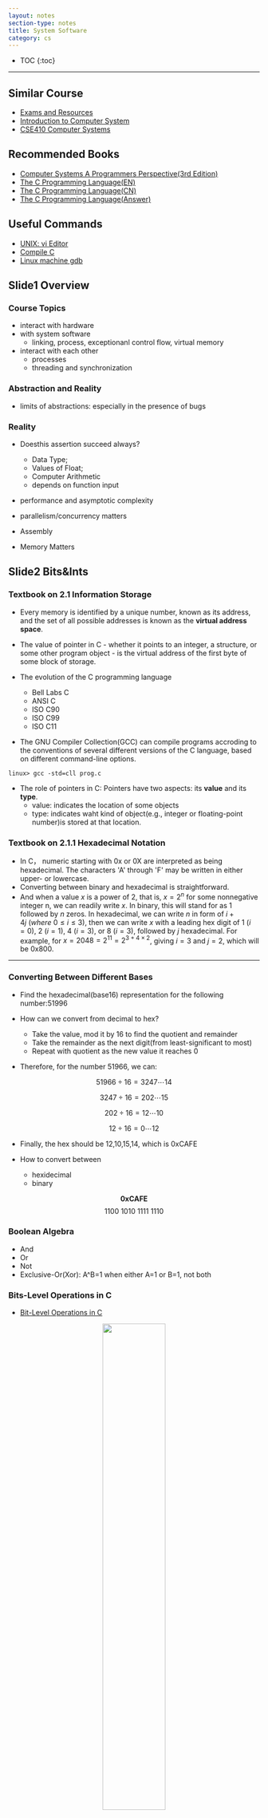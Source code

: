 ```yaml
---
layout: notes
section-type: notes
title: System Software
category: cs
---
```


* TOC
{:toc}
---

## Similar Course

* [Exams and Resources](https://www.studocu.com/en-us/course/carnegie-mellon-university/introduction-to-computer-systems/433040)
* [Introduction to Computer System](https://www.cs.cmu.edu/~213/schedule.html)
* [CSE410 Computer Systems](https://courses.cs.washington.edu/courses/cse410/17wi/schedule.html)

## Recommended Books

* [Computer Systems A Programmers Perspective(3rd Edition)](https://heming-zhang.github.io/course/Computer_Systems_A_Programmers_Perspective(3rd_Edition).pdf)
* [The C Programming Language(EN)](https://heming-zhang.github.io/course/The_C_Programming_Language(EN).pdf)
* [The C Programming Language(CN)](https://heming-zhang.github.io/course/The_C_Programming_Language(CN).pdf)
* [The C Programming Language(Answer)](https://heming-zhang.github.io/course/The_C_Programming_Language(Answers).pdf)


## Useful Commands
* [UNIX: vi Editor](https://www.ccsf.edu/Pub/Fac/vi.html)
* [Compile C](akira.ruc.dk/~keld/teaching/CAN_e14/Readings/How%20to%20Compile%20and%20Run%20a%20C%20Program%20on%20Ubuntu%20Linux.pdf)
* [Linux machine gdb](http://csapp.cs.cmu.edu/2e/docs/gdbnotes-x86-64.pdf)

## Slide1 Overview
### Course Topics
* interact with hardware
* with system software
    * linking, process, exceptionanl control flow, virtual memory
* interact with each other
    * processes
    * threading and synchronization

### Abstraction and Reality
* limits of abstractions: especially in the presence of bugs

### Reality
* Doesthis assertion succeed always? 
    * Data Type; 
    * Values of Float; 
    * Computer Arithmetic
    * depends on function input


* performance and asymptotic complexity
* parallelism/concurrency matters
* Assembly
* Memory Matters

## Slide2 Bits&Ints
### Textbook on 2.1 Information Storage
* Every memory is identified by a unique number, known as its address, and the set of all possible addresses is known as the **virtual address space**.

* The value of pointer in C - whether it points to an integer, a structure, or some other program object - is the virtual address of the first byte of some block of storage.

* The evolution of the C programming language
    * Bell Labs C
    * ANSI C
    * ISO C90
    * ISO C99
    * ISO C11

* The GNU Compiler Collection(GCC) can compile programs accroding to the conventions of several different versions of the C language, based on different command-line options.
```
linux> gcc -std=cll prog.c
```

* The role of pointers in C: Pointers have two aspects: its **value** and its **type**.
    * value: indicates the location of some objects
    * type: indicates waht kind of object(e.g., integer or floating-point number)is stored at that location.

### Textbook on 2.1.1 Hexadecimal Notation
* In C， numeric starting with 0x or 0X are interpreted as being hexadecimal. The characters 'A' through 'F' may be written in either upper- or lowercase.
* Converting between binary and hexadecimal is straightforward.
* And when a value $x$ is a power of 2, that is, $x=2^n$ for some nonnegative integer n, we can readily write $x$.  In binary, this will stand for as  1 followed by $n$ zeros. In hexadecimal, we can write $n$ in form of $i+4j\ (where\ 0\leq{i}\leq3)$, then we can write $x$ with a leading hex digit of 1 $(i=0)$, 2 $(i=1)$, 4 $(i=3)$, or 8 $(i=3)$, followed by $j$ hexadecimal. For example, for $x=2048=2^11=2^{3+4\times2}$, giving $i=3$ and $j=2$, which will be 0x800.

---
### Converting Between Different Bases
* Find the hexadecimal(base16) representation for the following number:51996

* How can we convert from decimal to hex?
    * Take the value, mod it by 16 to find the quotient and remainder
    * Take the remainder as the next digit(from least-significant to most)
    * Repeat with quotient as the new value it reaches 0

* Therefore, for the number 51966, we can:

$$51966\div16=3247\cdots14$$

$$3247\div16=202\cdots15$$

$$202\div16=12\cdots10$$

$$12\div16=0\cdots12$$

* Finally, the hex should be 12,10,15,14, which is 0xCAFE

* How to convert between 
    * hexidecimal
    * binary

$$\mathbf{0xCAFE}$$
$$1100\ 1010\ 1111\ 1110$$

### Boolean Algebra
* And
* Or
* Not
* Exclusive-Or(Xor): A^B=1 when either A=1 or B=1, not both

### Bits-Level Operations in C
* [Bit-Level Operations in C](https://www.programiz.com/c-programming/bitwise-operators)

<center>
<img class="center medium" src=".//cs_pictures/systemsoftware01.png" class="center medium" height="50%" width="50%">
</center>

* Bitwise complement operator~
Bitwise compliment operator is an unary operator (works on only one operand). It changes 1 to 0 and 0 to 1. It is denoted by ~.

```c
35 = 00100011 (In Binary)
Bitwise complement Operation of 35
~ 00100011 
  ________
  11011100  = 220 (In decimal of original code)
```

But the value $11011100$ will be shown as -36 in C code, which is also -(35+1). This is because $11011100$ is a 2's complement code, which can be calculated in formula:

$$-x_{w-1}\cdot2^{w-1}+\sum_{i=0}^{w-2}x_i\cdot2^i$$


* Using Bit Masks to do modular arithmetic for Power of 2

```c
unsigned int val = ... // some value to take mod
unsigned int x = ... // some power of 2
unsigned int mask = x-1;
unsigned int val_mod_x = val & mask;
```

For example:  

```c
x % 2 == x & 1
x % 4 == x & 3
x % 8 == x & 7 
```

### Contrast: Logistic Operations in C
* &&
* \|\|
* ！
* Early Termination

Early Termination Example:

```c
int x = 0;
(x++) && (x++); 
printf("%d\n",x);
```

output x=1

```c
int k = 0;
int d = 0;
_Bool f = ++k && d++;
printf("%d\n", k);
printf("%d\n", d);
printf("%d\n", f);
```
output k=1; d=1; f=0

```c
int x = 0;
(++x) && (++x); 
printf("%d\n",x);
```

output x=2

```c
int x = 0;
(x++) || (x++); 
printf("%d\n",x);
```
output x=2

### Representation: Signed and Unsigned

* B2U: Binary to Unsigned
* B2T: Binary to 2's complement

<center>
<img class="center medium" src=".//cs_pictures/systemsoftware039.png"  height="50%" width="50%">
</center>

* Encoding Integers   
    * Unsigned: $B2U(X)=\sum_{i=0}^{w-1}x_i\cdot2^i$
    * 2' complement: $B2T(X)=-x_{w-1}\cdot2^{w-1}+\sum_{i=0}^{w-2}x_i\cdot2^i$

* Observations  
    * |$T_{Min}$| = $T_{Max}+1$
    * $U_{Max} = 2\times{T_{Max}}+1$

### Shift Operations  

* Left Shift: $x<<y$
* Right Shift: $x>>y$
* For left shift operations, Arithmetic shift = Logical shift
* For right shift operations, Arithmetic shift will replicate most significant bit on the left and Logical shift will fill with 0's on the left.
* In C programming, for signed value, C will do Arithmetic shift.
* If we use unsigned value, C will do Logical shift. <span id="jump"></span>

<center>
<img class="center medium" src=".//cs_pictures/systemsoftware02.png"  height="25%" width="45%">
</center>

* Implement a pop_count function
Use the program to get how many bits we have for a number?

```c
# define MASK 0xF;
int main()
{   
    unsigned int x = -35;
    int count_arr[16] = {0, 1, 1, 2, 1, 2, 2, 3, 1, 2, 2, 3, 2, 3, 3, 4};
    int count = 0;
    while(x !=0){
        int i = x & MASK;
        count += count_arr[i];
        x = x >> 4;
    }
    printf("%d\n", count);

    return 0;
}
```

```C
int pop_count(unsigned intx) {
    intcount = 0;
    for(; x != 0; x &= ~(x&(-x))) {
        count++; 
        }
    return count;
    }
```

The experssion $x\&(-x)$ computes a mask with a single 1 set at least-significant position where x has a bit 1 set.


On the C code above, we will get

```
Output = 30
```

If we use signed int x = -35, the code will fall into the infinite loop, just as we said for signed value, C will do Arithmetic shift.

* In Summary
    * C programming will represent a value in 2's complement.
    * For signed and unsigned value, they have different range and have different right shift.
    * In computer, the length of those data type:

<center>
<img class="center medium" class="center medium" src=".//cs_pictures/systemsoftware03.png" height="50%" width="50%">
</center>

## Slide3 Bits, Bytes and Ints

### Casting Between Signed vs. Unsigned in C
* Constants
    * By defulat are considered to be signed integers
    * Unsigned if have "U" as suffix: 0U, 42124U

* Casting
    * Explicit casting between signed & unsigned same as U2T and T2U  
    (Tips： T stands for Two's Complement)
    * Rule of Thumb: Keep bit representations and reinterpret

```C
short tx = -10;
short ty = -10;
unsigned short ux = 65535u;
unsigned short uy = 24u;
tx = (short) ux; //explicit cast to signed(转化为signed)
uy = (unsigned short) ty; //explicit cast to unsigned(转化为unsigned)
```

```
output: tx = -1;
        uy = 65526;
```


What if we just use implicit way?  
The answer is that the output will be same as explicit way.

```C
tx = ux; //implicit cast to signed(转化为signed)
uy = ty; //implicit cast to unsigned(转化为unsigned)
```

```
output: tx = -1;
        uy = 65526;
```

Tips: It is very important for us to choose right printf directives "%d" "%u"

* Printf may change the value  

```C
int x = -1;
unsigned u = 2147483648;
printf("%d, %u\n", x, x);
printf("%d, %u\n", u, u);
```

```
output: -1, 4294967295
        -2147483648, 2147483648
```


### Casting Suprises for Expression Evaluation
* If there is a mix of unsigned and signed expression, **Signed values implicitly cast to unsigned** (将有符号的值隐式转化为unsigned)
* Including comparison operations <, >, ==, <=, >=
* Signed and Unsigned will be evaluated based on unsigned.(If the expression contains combinations of signed and unsigned)

<center>
<img class="center medium" class="center medium" src=".//cs_pictures/systemsoftware04.png" height="60%" width="60%">
</center>

* Above them:

```C
2147483647   (int)2147483648u  Relation Evaluation  
2147483647   -2147483648           >      Signed

-2147483647  (int)2147483649u  Relation Evaluation
            1000 00....0001b
-2147483647  -2147483647          ==      Signed
```

```C
(unsigned)-1       -2       Relation    Evaluation 
1111.....11b  1111...110b
4294967295    4294967294        >          Unsigned
```

### Important： Ternary Operator(Conditional Operator)
* ? :

```C
Expression1 ? Expressoion2 : Expression3

Here, Expression1 is the condition to be evaluated. If E1 is TRUE then we will execute E2; otherwise, if E1 is FALSE, we will execute E3.
```

### Extension

* Zero extension for unsigned type
    * Given w-bit unsigned integer X
    * Convert it to w+k-bit unsigned integer X' with same value
    * $X' = 0,\cdots, 0,X_{w-1},X_{w-2},\cdots,X_{0}$


* Sign extension for Two's complement
    * Given w-bit signed integer X
    * Convert it to w+k it unsigned integer X' with same value
    * $X' = X_{w-1},\cdots, X_{w-1},X_{w-1},X_{w-2},\cdots,X_{0}$ (k copies of MSB)

* Signed Extension Preserves the value
    * X is positive: easy to see that 0 bits don't add weight
    * X is negative: MSB contributed weight $-2^{w-1}$
    * The $2^{nd}$ MSB and MSB contributed weight $2^{w-1}-2^{w}$


### Truncation

* What is mod?
    * Give the remainder after division

* Task
    * Given w-bit signed integer X
    * Convert it to k-bit integer X' with same value(Maybe...)

* Rule : Drop high-order w-k bits 

* Effect:
    * For Unsigned : we will do mathematical mod on X, we can do $X mod\ 2^k$
    * Signed: reinterpret the bits(add $-2^{k}$ if the most significant bit is 1)

```
1111 1111b (255 in decimal) 
if we truncate 4-bits, we will get
     1111b (15 in decimal)
X' = X mod 2^k = 255 mod 2^4 = 255 mod 16 = 15
```

```
1011 1111 (-65 in decimal)
if we tr65789uncate 2-bits, we will get
  11 1111 (-1 in decimal)
After we have truncated, we will get 111111, in two's complement, it is -1.
```

### Integer addition

* Rule1: Do normal binary operations assuming enough bits, and chop off the extra bits that cannot fit.
* Rule2: The hardware does not care whether the variables are signed versus unsigned; the operations are the same for both.

```C
unsigned int a = 6;
int b = -20;
(a+b > 6) ? puts("> 6") : puts("<= 6");
printf("%d, %u\n", a+b, a+b);
```

```
output >6;
output -14, 4294967282
```

* Here we can see that unsigned value add signed value, and system just do common addition and give a binary code(unsigned).

* How to Detect Overflow(happend) in UAdd?
    * Assume w-bit operands
    * If overflow, true sum $\geq{2^{w}}$, but can overflow by 1 bit only
    * UAdd(u,v) = true sum mod $2^{w}=u+v-2^{w}=u+(v-2^{w})$ or $v+(u-2^{w})$ 
    * Therefore, to detect overflow in UAdd, check if UAdd(u,v)$<$u or $<$v
    * Tips: This method is just to detect whether overflow has happend

<center>
<img class="center medium" src=".//cs_pictures/systemsoftware05.png" height="50%" width="50%">
</center>

### How to Detect Overflow in TAdd?
* First we should know that only in the condition that these two numbers with the same sign (both positive or both negative). (Condition with different sign can never happen overflow.)

* Try adding two largest number together
    * 0111+0111=1110(-2)
    * Overflow to the MSB

* Try adding two smallest number together
    * 1000+1000=10000 -> 0000(0)
    * Overflow to a bit that gets truncated
    * MSB must be 0


* Positive Overflow
    * Adding two postive values, where $(u+v)\geq{2^{w-1}-1}$
    * Wth bit contributes to true sum weight of $2^{2-1}$, but to TAdd sum $-2^{w-1}$
    * TAdd sum = true sum - $2^{w}$ (negative)

* Negative Overflow
    * Adding two negative values, where $(u+v)\leq{-2^{w-1}}$
    * Missing the carry (w+1)th bit
    * TAdd sum = true sum +$2^{w}$ (postive)

* To detect overflow in TAdd, just check if signs of input operands and out differ.


### Integer Multiplication
* Rule1: Do the normal binary operations assuming enough bits, and chop off the extra bits that cannot fit.
* Rule2: The hardware does not care about whether the variables are signed versus unsigned; the operations are the same for both.
* Just the same rule as ADDITION!

* Unsigned Multiplication in C
    * Standard Multilication Function: Just ignores higher order w bits
    * Implement Modular Arithmetic
    
    $$UMult_{w}(u,v) = u\cdot{v}\ mod\ 2^{w}$$

* Signed Multiplication in C
    * Ignores high order w bits
    * Same treatment as unsigned, just reinterpret the bits

### Power-of-2 Multiply with Shift
* Operation
    * $u<<k$ gives $u\times2^{k}$
    * Both Signed and Unsigned
    * Tips: Most Machines shift and add faster than multiply, compiler generates this code automatically

```
Example:
Q: How do you compute X*6 by using left shift?
A: 6 = 110b
Therefore, x*6 = x*(2^2+2)= x<<2 + x<<1
```

### Unsigned Power-of-2 Divide with Shift
* Quotient of Unsigned by Power of 2
    * $u>>k$ gives $\lfloor{u}/{2^{k}}\rfloor$
    * Uses [logical shift](#jump)

### Signed Power-of-2 Divide with Shift
* Quotient of Unsigned by Power of 2
    * $x>>k$ gives $\lfloor{x}/{2^{k}}\rfloor$
    * Uses [arithmetic shift](#jump)

### Difference Between Signed and Unsigned
* Since both Signed and Unsigned will give Round Down for $x>>k$, when x<0, the signed value right shift will be 1 smaller than division.

```C
int x1 = -45;
int y1 = x1/8;
int y2 = x1>>3;
printf("%d, %d\n", y1, y2);
```

```
output: y1=-5 y2=-6
```

## Slide04 Floats
<center>
<img class="center medium" src=".//cs_pictures/systemsoftware06.png" height="50%" width="50%">
</center>

### Expand Range
    * Fixed Point, say fixed at xxx.x: 
        * range:0.1-999.9
    * Floating Point: 
        * $x_1x_2x_3y_1$ that encodes $x\cdot10^y$
        * x can range 0-999
        * y can range -4-5


### IEEE Floating Point
* Numerical Form:

$$V_10 = (-1)^{s}M2^{E}$$

* Encoding
    * MSB s is sign bit
    * exp field encodes E
    * frac field encodes M

* Single Precision: 32bits

<center>
<img class="center medium" src=".//cs_pictures/systemsoftware07.png" height="50%" width="50%">
</center>

* Three Kinds of Floating Point Values
    * Normalized Values
    * Denormalized Values
        * Sepcial exp field
        * for values close to 0 or equals to 0
    * Special Values
        * +-infinity
        * NaN

### Case1: Normalized Vallues
* Condition: exp$\neq$ 000..00 and exp$\neq$ 111..11
* **Mantissa** coded with implied leading 1: M=1.xxxx(binary)
    * $0.011\times{2^{5}}$ and $1.1\times{2^{3}}$ represent the same number, but the latter makes better use of the avaliable bits
    * Range from [1, 2.0)

* Exponent coded as biased value: E = exp - bias
    * bias = $2^{k-1}-1$, where k is number of exponent bits
        * Single Precision: 127(exp: 1~254 E:-126 ~ 127)
        * Double Precision: 1023(exp:1~2046 E: -1022~1023)
    * Just as we said on above, we cannot have all O or 1 in exp bits. Therefore, we cannot give 256,255(which is -128, -127 in 2's complement)


### Case2 Denormalized Values
* This is for number 0 and numbers really close to 0)

* Condition: exp = 000...000
* Special Case: exp = 000..00, frac = 000..00
* Exponent coded as biased value: E = exp -bias
    * Therefore, E will always be -126 for signle precision and -1022 for double precision
* Mantissa coded with implied leading 0: M = 0.xxxx(binary)
    * Max M = 0.111..11, which is $1-\epsilon$
    * TIPS: Maximum Value is little smaller than $1\times{2^{-126}}$
    * Combine with E=-126 with Min M = 1.000..00. this provides smooth transition from normalized values to denormalized values

### Case3 Special Values
* Condition: exp = 111...11
* Case3A: exp = 111..11, frac = 000..00 (infinity)
* Case3B: exp = 111..11, frac$\neq$ 000...00 (NaN)

* Puzzle: What is the smallest integer cannot be represented in precisely using float in C?
    * A: Key things here => integer! Since we cannot represented in float, this must be caused by overflow. With the consideration of smallest number, the best way to cause overflow is from **frac** portion.
    * Therefore, what we get here is 

```
S    EXP      frac
0            00....01( 23bits of 0 ahead 1)
Since it is overflow in integer, 1.000...01*2^24.
24 here is to make this be an integer.
```

### Floating Point Operations and Rounding 
* Multiplication
<center>
<img class="center medium" src=".//cs_pictures/systemsoftware08.png" height="50%" width="50%">
</center>

* Addition
<center>
<img class="center medium" src=".//cs_pictures/systemsoftware09.png" height="50%" width="50%">
</center>

### Round

<center>
<img class="center medium" src=".//cs_pictures/systemsoftware11.png" height="50%" width="50%">
</center>

<center>
<img class="center medium" src=".//cs_pictures/systemsoftware10.png" height="50%" width="50%">
</center>


* As you can see here, rounding depends on 2 things:
    * If afterwards(sticky) are larger than half, then we will increase in whatever, and vice versa.
    * If afterwards(sticky) are equal to half like 10b, then we prefer to make LSB to 0(which means even).


### Mathematical Properties of FP Add
* Communtative YES
* Associative NO
* ...
* Additive Inverse Almost(Except for Infinities & NaN)
* ...

## Slide 5 Machine_Level Programmimng I: Basics

### GeeksforGeeks

* [How Pointer Works](https://www.geeksforgeeks.org/pointers-in-c-and-c-set-1-introduction-arithmetic-and-array/)

<center>
<img class="center medium" src=".//cs_pictures/systemsoftware020.png" height="50%" width="50%">
</center>


### Dereference
* **Dereference Operator** or **Indirection Operator** denoted by " * ", is a unary operator. 

* Dereference and Reference
```
& is the reference operator
* is the dereference operator
```


<center>
<img class="center medium" src=".//cs_pictures/systemsoftware023.png" height="50%" width="60%">
</center>


### Recap Pointers in C

* The Pointer stores the address of another variable

```C
  int *p,q;
  int *z;
  q = 50;
  // the pointer will point to q, *p is the address of q;
  // *p will be the value of q
  p = &q;
  q = q + 1;
  // this will cast the value in p to z, which means z will also point to q;
  z = p;
  // this will change the value of q;
  *p = *p + 10;
  printf("%d,%d\n", *p ,q);
  printf("%d\n", *z);
```

```
output: 61,61
output: 61
```

```C
  int *p,q;
  int *z;
  q = 50;
  // *p will be the value of q, but p does not point to q
  *p = q;
  q = q + 1;
  // this will cast the value in p to z, but not pointing to q either
  z = p;
  // this will change the value of q;
  *p = *p + 10;
  printf("%d,%d\n", *p ,q);
  printf("%d\n", *z);
```

```
output: 60,51
output: 60
```

* Swap Function 

```C
swap(&a, &b)
void swap(int *px, int *py){
    // px, py points to a and b
    // *px, *py return the value of a and b

    int temp;
    temp = *px;
    *px = *py;
    *py = temp;
}
```

* Pointers and Array

```C
int a[10];
int *pa;
// make pa point to a[0]
pa = &a[0];
// move pointer to next element in array
// pa+1 is the address of a[1]
pa = pa + 1;
// therefore, *(pa+1) will be value of a[1]
test_a1 = *(pa);
```

* At here, the pointer pa=a, cause a is also a pointer in C. Therefore, the code below is equal:

```C
// both of these codes will make pa points to array a.
pa = &a[0];
pa = a;
```

* In this way, we can also use *(a+i) to get the value of a[i]. And &a[i] have same meaning with a+i

```C
*(a+1) = 0;  //  a[1] = 0;
pa = a+1;  //    pa = &a[1];
```

## Slide06 Machine-Level Programming I: Basics(Cont) 

### Assembly Basics: Registers, Operands, Move

* Assembly Characteristics: Data Types
    * "Integer" data of 1,2,4,8 bytes
    * Instruction Suffixed with **b**(byte), **w**(word), **l**(long), **q**(quad).
    * Acutal size of operand determined by register names
    * Address are always 8 bytes.
 
* x86-64 Integer Registers

<center>
<img class="center medium" src=".//cs_pictures/systemsoftware012.png" height="50%" width="50%">
</center>

* Some history

<center>
<img class="center medium" src=".//cs_pictures/systemsoftware013.png" height="50%" width="50%">
</center>

<center>
<img class="center medium" src=".//cs_pictures/systemsoftware014.png" height="50%" width="50%">
</center>

### Moving Data

* Moving data syntax:

```
movq Source, Dest;
(ALSO movl,movw,movb)
```

* x86-64 can still use 32-bit instructions

```
movl %eax %ebx
```

* Operand Types
    * Immediate: Constant integer data
        * $0x400, $-533
        * Like C constant, but prefixed with '$'
    * Register: One of 16 integer registers
        * Example: %rax, %r13
        * But %rsp reserved for special use
    * Memory
        * Immediate (constant) but NOT prefixed with '$'
        * Have to use 8-byte form for the register! (e.g. %rax)

* movq Operand Combinations

<center>
<img class="center medium" src=".//cs_pictures/systemsoftware015.png" height="50%" width="50%">
</center>

### Simple Memory Addressing Modes

<span id = "jump3"></span>
### Complete Memory Addressing Modes
* Most General Form

D(Rb, Ri, S)

Mem[Reg[Rb]+S*Reg[Ri]+D]

<center>
<img class="center medium" src=".//cs_pictures/systemsoftware016.png" height="50%" width="50%">
</center>

### Example 

<center>
<img class="center medium" src=".//cs_pictures/systemsoftware017.png" height="50%" width="50%">
</center>

**Next Few Slides in this lecture should read carefully**

<center>
<img class="center medium" src=".//cs_pictures/systemsoftware018.png" height="50%" width="50%">
</center>

* In the picture above, we can see that

```
%rax = xp = 0x120 ( which is the address of xp)
(%rax) =  *xp = 123 
(which is looking for the value in the address)
```

<center>
<img class="center medium" src=".//cs_pictures/systemsoftware021.png" height="50%" width="50%">
</center>

* Translate the code above in C
    * %edi shows that variable **a** is 4 bytes
    * 4(%rsi) means from the address now, add 4 bytes for it
    * In array, this means move forward 1 index in int type

```C
int a;
p[1] = a;
```

### Some Arithmetic Operations
* addq a,b => b = b+a
* subq a,b => b = b-a
* imulq;
* salq; <<
* sarq; >> Arithmetic Shift
* shrq; >> Logical Shift
* ...

### Address Computation Instruction
* leaq a,b => b = \& a;
* leaq Src, Dest
    * Src is address move expression(i.e., in the form of D(Ri, Rb, S))
* Uses
    * Computing addresses without a memory reference
    * E.g., translation of **p = &x[i];**


## Slide07 Machine-Level Programming II: Control

### Control: Condition Codes
* Processor State(x86-84, Partial)
* Information about currently executing program
    * Temporary data(%rax)
    * Location of runtime stack(%rsp)
    * Location of current code control point(%rip)
    * Status of recent tests(CF, ZF, SF, OF)

* Single bit registers
    * CF Carry Flag(for unsigned)
    * SF Sign Flag(for signed)
    * ZF Zero Flag
    * OF Overflow Flag(for signed)

* Setting: Compare
    * cmpq Src1, Src2
    * cmpq b, a like computing a-b without setting destination

* Setting: Test
    * testq Src2, Src1
    * testq b, a like computing a&b

<center>
<img class="center medium" src=".//cs_pictures/systemsoftware022.png" height="50%" width="60%">
</center>

### Conditional Branches
* Conditional Branches
    * If else
    * While
    * For
* Unconditional Branches
    * Break
    * Continue
* In x86, we will refer to branches as "jump" (either condition or unconditional)

<center>
<img class="center medium" src=".//cs_pictures/systemsoftware024.png" height="50%" width="60%">
</center>

* Expressing with Goto Code

* Using Conditional Move

### Loops

* Og is compact but more branches
* O1 is more efficient but larger code size

<center>
<img class="center medium" src=".//cs_pictures/systemsoftware026.png" height="50%" width="60%">
</center>

### Switch Cases
* Jump Table Structure

<center>
<img class="center medium" src=".//cs_pictures/systemsoftware027.png" height="50%" width="60%">
</center>

* Tips: ja sign means that we will compare them as unsigned value 

<center>
<img class="center medium" src=".//cs_pictures/systemsoftware028.png" height="50%" width="40%">
</center>

* Table Structure
    * Each target requires 8 bytes
    * base address at .L4
* Jumping
    * Direct: jmp .L8
    * Indirect: jmp *.L4(,%rdi, 8) => (L4+%rdi\*8)
    * We will get the content(memory) in address above
    * Start of jump table: .L4
    * Scale by factor of 8(address are 8 bytes)
    * Using [Memory Addressing Modes](#jump3)

* Using of Jump Table
    * Allows for very efficient implementation of multi-way branches
    * The time taken to perform switch is independent of the number of switch cases

## Slide 8 Machine-Level Programming III: Procedures

### Mechanisms in Procedures
* Passing control
    * To beginning of procedure code
    * Back to return point
* Passing data
    * Procedure arguments
    * return value
* Memory Management
    * Allocate during procedure execution
    * Deallocate upon return
* Mechanisms all implemented with machine instructions
* **Machine instructions implement the mechanisms, but the choices are determined by designers(called Application Binary Interface, or ABI)**

<center>
<img class="center medium" src=".//cs_pictures/systemsoftware029.png" height="50%" width="60%">
</center>

### Procedures
* Stack structure
* Stack Base Language
    * C/C++, Pascal, Java
* Stack allocated in Frames
* Stack discipline
    * State for given procedure needed for limited time
    * Callee returns before caller does
    * FILO(First In Last Out)

### Stack Frames
* Contents
    * Return Information
    * Local storage
* Stack Pointer
    * %rsp (Address of Stack Top)
* Management
    * Space allocated when enter procedure
        * "Set-Up" code
    * Deallocated whrn return
        * "Clean-Up" code

### x86-64 Stack
...

### Call Chain Example
* After a callee return, the stack pointer will move above

### Instruction that Manipulate the Stack
* pushq Src
    * Fetch operand at Src
    * Decrement %rsp by 8 bytes
* popq Dest
    * Read Value at address given by %rsp
    * Increment %rsp by 8 bytes
    * Store value at Dest

```
popq %rax
movq (%rsp) %rax
```

movq will not change %rsp

<center>
<img class="center medium" src=".//cs_pictures/systemsoftware033.png" height="50%" width="100%">
</center>




### Calling Conventions- Passing Control
* Use stack support procedure call and return
* Procedure call: **Call Label**
    * Push return address on stack
    * Jump to Label
* Return Address:
    * Address of the next instruction right after call
* Procedure return: **ret**
    * Pop address from stack
    * Jump to address

Instruction ***call*** and ***ret*** implicitly manipulate the stack

* %rip updated to point to the next instruction
* %rsp 

(1) When enter into callee, we increase the stack and put the address of %rip into stack top;  
(2) Then the %rip will store the address where callee start and move when procedures in callee goes.  
(3) When callee are done with **ret**, we will fetch the address from %rsp to get next procedure's address

### Calling Convention- Passing Data
<center>
<img class="center medium" src=".//cs_pictures/systemsoftware030.png" height="50%" width="60%">
</center>

<center>
<img class="center medium" src=".//cs_pictures/systemsoftware035.png" height="50%" width="60%">
</center>


* Register Saving Conventions
    * "Caller Saved"/ Call-Clobbering
        * Caller saves temporary values in its frame before the call
    * "Callee Saved"/ Call-Preserving
        * Callee saves temporary values in its frame before using
        * Callee restores them before returning to caller

<span id="jump5"></span>
SUMMARY:
* In a word, caller saved registers can be used as global variable in callee;
* And callee saved registers will be considered as a local variable in callee.
* This means callee can overwrite the callor saved register but cannot do this for callee saved register.
* [Slides make it easier to understand this](https://courses.cs.washington.edu/courses/cse410/17wi/lectures/CSE410-L13-procedures-II_17wi.pdf)

<center>
<img class="center medium" src=".//cs_pictures/systemsoftware031.png" height="50%" width="60%">
</center>
<center>
<img class="center medium" src=".//cs_pictures/systemsoftware032.png" height="50%" width="60%">
</center>

### Managing Local Data

<center>
<img class="center medium" src=".//cs_pictures/systemsoftware036.png" height="50%" width="60%">
</center>

* Example:

<center>
<img class="center medium" src=".//cs_pictures/systemsoftware037.png" height="50%" width="60%">
</center>

* The example above shows that 
    * subq $16, %rsp => allocate 16 bytes for callor
    * When we call the incr() function, we will automatically add the return address for that callee
    * After ret, those space will be destoryed automatically.

### Illustration of recursion

* Saved Recursive Function 
* Callee use [callee-saved](#jump5) register to holds certain value for it in all procedures

<center>
<img class="center medium" class="large"  src=".//cs_pictures/systemsoftware038.png" height="50%" width="70%">
</center>

* Say if we get global long x=0xf in this recursive function, we will have 4 recursive loops in this function. Each loop will create a %rbx in the stack.
* When we finally use ret, we will run every few lines of code (addq, popq) to finally move %rsp to the return address.

## Slide 9

## Slide 10

## Slide 11

## Slide 12

## Slide 13

## Slide 14

## Slide 15

## Slide 16

### What about writes?
* Write-hit
    * Write-through (Write immediately to memory if we change the content in Cache)
    * Write-back (defer write to memory until replacement of line)
        * Need dirty bit(line different from memory or not)

    * Write hit means write a new value, but the address of this value has already in the cache, and we need to change the content in this value.


* Write-miss
    * Write-allocate(load into cache, update in cache)
    * No-write-allocate(Writes straight to memory, does not load into cache) 

* Typical
    * Write-back + Write-allocate

### Rearranging the loops to improve spatial locality


### Using blocking to improve temporal locality
* Example: Matrix multiplication

* Blocked Matrix Multiplication
    * Cache Miss Analysis

* The Memory Mountain


## Slide 17

### P11

### Step1 Symbol Resolution
* Linker associates each symbol reference with exactly one symbol definition.

### Step2 Relocation






















